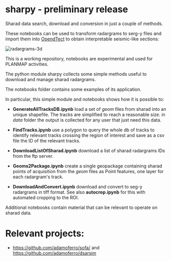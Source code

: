 # sharpy - preliminary release
Sharad data search, download and conversion in just a couple of methods.

These notebooks can be used to transform radargrams to serg-y files and import them into [OpendTect](https://github.com/OpendTect/OpendTect) to obtain interpretable seismic-like sections:

![radargrams-3d](images/shot.png  "radargrams-3d")

This is a working repository, notebooks are experimental and used for PLANMAP activities.

The python module sharpy collects some simple methods useful to download and manage sharad radargrams.

The notebooks folder contains some examples of its application.

In particular, this simple module and notebooks shows how it is possible to:

- **GenerateAllTracksDB.ipynb** load a set of *geom* files from sharad into an unique shapefile. The tracks are simplified to reach a reasonable size. in *data* folder the output is collected for any user that just need this data.
- **FindTracks.ipynb** use a polygon to query the whole db of tracks to identify relevant tracks crossing the region of interest and save as a csv file the ID of the relevant tracks.

- **DownloadListOfSharad.ipynb**  download a list of sharad radargrams IDs from the ftp server.

- **Geoms2Package.ipynb** create a single geopackage containing sharad points of acquisition from the *geom* files as Point features, one layer for each radargram's track. 

- **DownloadAndConvert.ipynb** download and convert to seg-y radargrams in tiff format. See also **autocrop.ipynb** for this with automated cropping to the ROI.

Additional notebooks contain material that can be relevant to operate on sharad data.


# Relevant projects:
- https://github.com/adamoferro/sofa/ and https://github.com/adamoferro/dsarsim

